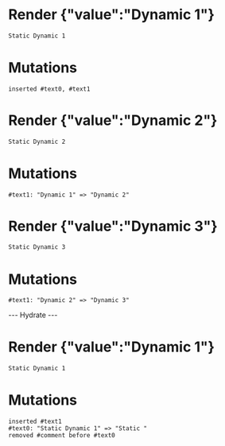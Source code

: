 # Render {"value":"Dynamic 1"}
```html
Static Dynamic 1
```

# Mutations
```
inserted #text0, #text1
```


# Render {"value":"Dynamic 2"}
```html
Static Dynamic 2
```

# Mutations
```
#text1: "Dynamic 1" => "Dynamic 2"
```


# Render {"value":"Dynamic 3"}
```html
Static Dynamic 3
```

# Mutations
```
#text1: "Dynamic 2" => "Dynamic 3"
```


--- Hydrate ---
# Render {"value":"Dynamic 1"}
```html
Static Dynamic 1
```

# Mutations
```
inserted #text1
#text0: "Static Dynamic 1" => "Static "
removed #comment before #text0
```